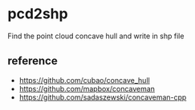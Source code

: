 # pcd2shp
Find the point cloud concave hull and write in shp file

## reference
* https://github.com/cubao/concave_hull
* https://github.com/mapbox/concaveman
* https://github.com/sadaszewski/concaveman-cpp
